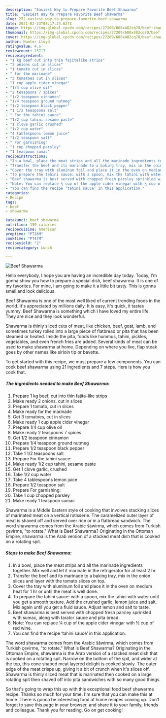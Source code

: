 ```yaml
---
description: "Easiest Way to Prepare Favorite Beef Shawarma"
title: "Easiest Way to Prepare Favorite Beef Shawarma"
slug: 252-easiest-way-to-prepare-favorite-beef-shawarma
date: 2021-02-23T08:17:24.627Z
image: https://img-global.cpcdn.com/recipes/27209/680x482cq70/beef-shawarma-recipe-main-photo.jpg
thumbnail: https://img-global.cpcdn.com/recipes/27209/680x482cq70/beef-shawarma-recipe-main-photo.jpg
cover: https://img-global.cpcdn.com/recipes/27209/680x482cq70/beef-shawarma-recipe-main-photo.jpg
author: Hunter Lloyd
ratingvalue: 4.6
reviewcount: 15717
recipeingredient:
- "1 kg beef cut into thin fajitalike strips"
- "2 onions cut in slices"
- "1 tomato cut in slices"
- " for the marinade"
- "3 tomatoes cut in slices"
- "1 cup apple cider vinegar"
- "1/4 cup olive oil"
- "2 teaspoons 7 spices"
- "1/2 teaspoon cinnamon"
- "1/4 teaspoon ground nutmeg"
- "1/2 teaspoon black pepper"
- "1 1/2 teaspoons salt"
- " For the tahini sauce"
- "1/2 cup tahini sesame paste"
- "1 clove garlic crushed"
- "1/2 cup water"
- "4 tablespoons lemon juice"
- "1/2 teaspoon salt"
- " For garnishing"
- "1 cup chopped parsley"
- "1 teaspoon sumac"
recipeinstructions:
- "In a bowl, place the meat strips and all the marinade ingredients together. Mix well and let it marinate in the refrigerator for at least 2 hr."
- "Transfer the beef and its marinade to a baking tray, mix in the onion slices and layer with the tomato slices on top."
- "Cover the tray with aluminum foil and place it in the oven on medium heat for 1 hr or until the meat is well done."
- "To prepare the tahini sauce: with a spoon, mix the tahini with water until you get a smooth texture. Add the crushed garlic, lemon juice and salt. Mix again until you get a fluid sauce.  Adjust lemon and salt to taste."
- "Beef shawarma is best served with chopped fresh parsley sprinkled with sumac, along with tarator sauce and pita bread."
- "Note: You can replace ¼ cup of the apple cider vinegar with ½ cup of red wine."
- "You can find the recipe ‘tahini sauce’ in this application."
categories:
- Recipe
tags:
- beef
- shawarma

katakunci: beef shawarma 
nutrition: 159 calories
recipecuisine: American
preptime: "PT26M"
cooktime: "PT47M"
recipeyield: "2"
recipecategory: Lunch

---
```



![Beef Shawarma](https://img-global.cpcdn.com/recipes/27209/680x482cq70/beef-shawarma-recipe-main-photo.jpg)

Hello everybody, I hope you are having an incredible day today. Today, I'm gonna show you how to prepare a special dish, beef shawarma. It is one of my favorites. For mine, I am going to make it a little bit tasty. This is gonna smell and look delicious.

Beef Shawarma is one of the most well liked of current trending foods in the world. It's appreciated by millions daily. It is easy, it's quick, it tastes yummy. Beef Shawarma is something which I have loved my entire life. They are nice and they look wonderful.

Shawarma is thinly sliced cuts of meat, like chicken, beef, goat, lamb, and sometimes turkey​ rolled into a large piece of flatbread or pita that has been steamed or heated. Inside the pita, foods like hummus, tahini, pickles, vegetables, and even french fries are added. Several kinds of meat can be used to make shawarma at home. Depending on where you live, flap steak goes by other names like sirloin tip or bavette.


To get started with this recipe, we must prepare a few components. You can cook beef shawarma using 21 ingredients and 7 steps. Here is how you cook that.

<!--inarticleads1-->

##### The ingredients needed to make Beef Shawarma:

1. Prepare 1 kg beef, cut into thin fajita-like strips
1. Make ready 2 onions, cut in slices
1. Prepare 1 tomato, cut in slices
1. Make ready  for the marinade
1. Get 3 tomatoes, cut in slices
1. Make ready 1 cup apple cider vinegar
1. Prepare 1/4 cup olive oil
1. Make ready 2 teaspoons 7 spices
1. Get 1/2 teaspoon cinnamon
1. Prepare 1/4 teaspoon ground nutmeg
1. Prepare 1/2 teaspoon black pepper
1. Take 1 1/2 teaspoons salt
1. Prepare  For the tahini sauce:
1. Make ready 1/2 cup tahini, sesame paste
1. Get 1 clove garlic, crushed
1. Take 1/2 cup water
1. Take 4 tablespoons lemon juice
1. Prepare 1/2 teaspoon salt
1. Prepare  For garnishing:
1. Take 1 cup chopped parsley
1. Make ready 1 teaspoon sumac


Shawarma is a Middle Eastern style of cooking that involves stacking slices of marinated meat on a vertical rotisserie. The caramelized outer layer of meat is shaved off and served over rice or in a flatbread sandwich. The word shawarma comes from the Arabic šāwirma, which comes from Turkish çevirme, &#34;to rotate.&#34; What is Beef Shawarma? Originating in the Ottoman Empire, shawarma is the Arab version of a stacked meat dish that is cooked on a rotating spit. 

<!--inarticleads2-->

##### Steps to make Beef Shawarma:

1. In a bowl, place the meat strips and all the marinade ingredients together. Mix well and let it marinate in the refrigerator for at least 2 hr.
1. Transfer the beef and its marinade to a baking tray, mix in the onion slices and layer with the tomato slices on top.
1. Cover the tray with aluminum foil and place it in the oven on medium heat for 1 hr or until the meat is well done.
1. To prepare the tahini sauce: with a spoon, mix the tahini with water until you get a smooth texture. Add the crushed garlic, lemon juice and salt. Mix again until you get a fluid sauce.  Adjust lemon and salt to taste.
1. Beef shawarma is best served with chopped fresh parsley sprinkled with sumac, along with tarator sauce and pita bread.
1. Note: You can replace ¼ cup of the apple cider vinegar with ½ cup of red wine.
1. You can find the recipe ‘tahini sauce’ in this application.


The word shawarma comes from the Arabic šāwirma, which comes from Turkish çevirme, &#34;to rotate.&#34; What is Beef Shawarma? Originating in the Ottoman Empire, shawarma is the Arab version of a stacked meat dish that is cooked on a rotating spit. Narrow on the bottom of the spit, and wider at the top, this cone shaped meat layered delight is cooked slowly. The outer edge of the meat crisps up, giving it a bit of crunch when it&#39;s slices off. Shawarma is thinly sliced meat that is marinated then cooked on a large rotating spit then shaved off into pita sandwiches with so many good things. 

So that's going to wrap this up with this exceptional food beef shawarma recipe. Thanks so much for your time. I'm sure that you can make this at home. There is gonna be interesting food at home recipes coming up. Don't forget to save this page in your browser, and share it to your family, friends and colleague. Thank you for reading. Go on get cooking!
